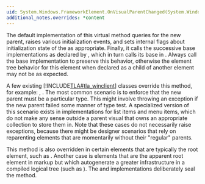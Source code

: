 ```yaml
---
uid: System.Windows.FrameworkElement.OnVisualParentChanged(System.Windows.DependencyObject)
additional_notes.overrides: *content
---
```


<p>The default implementation of this virtual method queries for the new parent, raises various initialization events, and sets internal flags about initialization state of the <xref href="System.Windows.FrameworkElement"></xref> as appropriate. Finally, it calls the successive base implementations as declared by <xref href="System.Windows.UIElement"></xref>, which in turn calls its base in <xref href="System.Windows.Media.Visual"></xref>. Always call the base implementation to preserve this behavior, otherwise the element tree behavior for this element when declared as a child of another element may not be as expected.  
  
 A few existing [!INCLUDE[TLA#tla_winclient](~/includes/tlasharptla-winclient-md.md)] classes override this method, for example: <xref href="System.Windows.Window.OnVisualParentChanged(System.Windows.DependencyObject)"></xref>, <xref href="System.Windows.Controls.ListBoxItem.OnVisualParentChanged(System.Windows.DependencyObject)"></xref>. The most common scenario is to enforce that the new parent must be a particular type. This might involve throwing an exception if the new parent failed some manner of type test. A specialized version of this scenario exists in implementations for list items and menu items, which do not make any sense outside a parent visual that owns an appropriate collection to store them in. Note that these cases do not necessarily raise exceptions, because there might be designer scenarios that rely on reparenting elements that are momentarily without their "regular" parents.  
  
 This method is also overridden in certain elements that are typically the root element, such as  <xref href="System.Windows.Window"></xref>. Another case is elements that are the apparent root element in markup but which autogenerate a greater infrastructure in a compiled logical tree (such as <xref href="System.Windows.Controls.Page"></xref>). The <xref href="System.Windows.Window"></xref> and <xref href="System.Windows.Controls.Page"></xref> implementations deliberately seal the method.</p>


